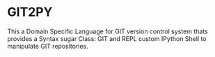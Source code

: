 # GIT2PY

This a Domain Specific Language for GIT version control system thats provides a Syntax sugar Class: GIT
and REPL custom IPython Shell to manipulate GIT repositories.

